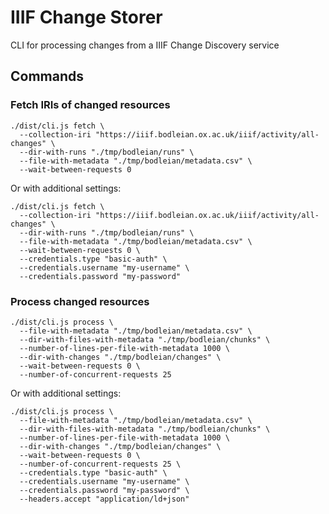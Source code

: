 # IIIF Change Storer

CLI for processing changes from a IIIF Change Discovery service

## Commands

### Fetch IRIs of changed resources

    ./dist/cli.js fetch \
      --collection-iri "https://iiif.bodleian.ox.ac.uk/iiif/activity/all-changes" \
      --dir-with-runs "./tmp/bodleian/runs" \
      --file-with-metadata "./tmp/bodleian/metadata.csv" \
      --wait-between-requests 0

Or with additional settings:

    ./dist/cli.js fetch \
      --collection-iri "https://iiif.bodleian.ox.ac.uk/iiif/activity/all-changes" \
      --dir-with-runs "./tmp/bodleian/runs" \
      --file-with-metadata "./tmp/bodleian/metadata.csv" \
      --wait-between-requests 0 \
      --credentials.type "basic-auth" \
      --credentials.username "my-username" \
      --credentials.password "my-password"

### Process changed resources

    ./dist/cli.js process \
      --file-with-metadata "./tmp/bodleian/metadata.csv" \
      --dir-with-files-with-metadata "./tmp/bodleian/chunks" \
      --number-of-lines-per-file-with-metadata 1000 \
      --dir-with-changes "./tmp/bodleian/changes" \
      --wait-between-requests 0 \
      --number-of-concurrent-requests 25

Or with additional settings:

    ./dist/cli.js process \
      --file-with-metadata "./tmp/bodleian/metadata.csv" \
      --dir-with-files-with-metadata "./tmp/bodleian/chunks" \
      --number-of-lines-per-file-with-metadata 1000 \
      --dir-with-changes "./tmp/bodleian/changes" \
      --wait-between-requests 0 \
      --number-of-concurrent-requests 25 \
      --credentials.type "basic-auth" \
      --credentials.username "my-username" \
      --credentials.password "my-password" \
      --headers.accept "application/ld+json"
